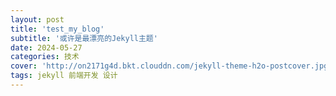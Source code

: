 ```yaml
---
layout: post
title: 'test_my_blog'
subtitle: '或许是最漂亮的Jekyll主题'
date: 2024-05-27
categories: 技术
cover: 'http://on2171g4d.bkt.clouddn.com/jekyll-theme-h2o-postcover.jpg'
tags: jekyll 前端开发 设计
---
```

